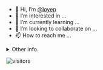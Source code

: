 - 👋 Hi, I’m [@loyep](https://github.com/loyep)
- 👀 I’m interested in ...
- 🌱 I’m currently learning ...
- 💞️ I’m looking to collaborate on ...
- 📫 How to reach me ...

<details>
  <summary>Other info.</summary>
  <br>

<!--START_SECTION:waka-->

```txt
TypeScript     7 hrs 49 mins   ██████████████▓░░░░░░░░░░   58.18 %
JSON           1 hr 57 mins    ███▓░░░░░░░░░░░░░░░░░░░░░   14.55 %
JavaScript     57 mins         █▓░░░░░░░░░░░░░░░░░░░░░░░   07.11 %
Bash           49 mins         █▓░░░░░░░░░░░░░░░░░░░░░░░   06.10 %
Vue.js         42 mins         █▒░░░░░░░░░░░░░░░░░░░░░░░   05.22 %
```

<!--END_SECTION:waka-->

</details>

![visitors](https://visitor-badge.glitch.me/badge?page_id=loyep.loyep)
